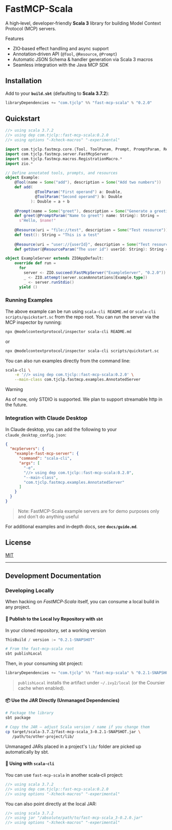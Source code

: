 # FastMCP-Scala

A high‑level, developer‑friendly **Scala 3** library for building Model Context Protocol (MCP) servers.

Features
- ZIO‑based effect handling and async support
- Annotation‑driven API (`@Tool`, `@Resource`, `@Prompt`)
- Automatic JSON Schema & handler generation via Scala 3 macros
- Seamless integration with the Java MCP SDK

## Installation

Add to your **`build.sbt`** (defaulting to **Scala 3.7.2**):

```scala 3 ignore
libraryDependencies += "com.tjclp" %% "fast-mcp-scala" % "0.2.0"
```

## Quickstart

```scala 3 raw
//> using scala 3.7.2
//> using dep com.tjclp::fast-mcp-scala:0.2.0
//> using options "-Xcheck-macros" "-experimental"

import com.tjclp.fastmcp.core.{Tool, ToolParam, Prompt, PromptParam, Resource, ResourceParam}
import com.tjclp.fastmcp.server.FastMcpServer
import com.tjclp.fastmcp.macros.RegistrationMacro.*
import zio.*

// Define annotated tools, prompts, and resources
object Example:
    @Tool(name = Some("add"), description = Some("Add two numbers"))
    def add(
             @ToolParam("First operand") a: Double,
             @ToolParam("Second operand") b: Double
           ): Double = a + b
    
    @Prompt(name = Some("greet"), description = Some("Generate a greeting message"))
    def greet(@PromptParam("Name to greet") name: String): String =
      s"Hello, $name!"
    
    @Resource(uri = "file://test", description = Some("Test resource"))
    def test(): String = "This is a test"
    
    @Resource(uri = "user://{userId}", description = Some("Test resource"))
    def getUser(@ResourceParam("The user id") userId: String): String = s"User ID: $userId"

object ExampleServer extends ZIOAppDefault:
    override def run =
      for
        server <- ZIO.succeed(FastMcpServer("ExampleServer", "0.2.0"))
        _ <- ZIO.attempt(server.scanAnnotations[Example.type])
        _ <- server.runStdio()
      yield ()
```

### Running Examples

The above example can be run using `scala-cli README.md` or `scala-cli scripts/quickstart.sc` from the repo root. You can run the server via the MCP inspector by running:


```bash 
npx @modelcontextprotocol/inspector scala-cli README.md
```
or
```bash 
npx @modelcontextprotocol/inspector scala-cli scripts/quickstart.sc
```

You can also run examples directly from the command line:
```bash 
scala-cli \
    -e '//> using dep com.tjclp::fast-mcp-scala:0.2.0' \
    --main-class com.tjclp.fastmcp.examples.AnnotatedServer
```

> [!WARNING]
> As of now, only STDIO is supported. We plan to support streamable http in the future.


### Integration with Claude Desktop

In Claude desktop, you can add the following to your `claude_desktop_config.json`:

```json 
{
  "mcpServers": {
    "example-fast-mcp-server": {
      "command": "scala-cli",
      "args": [
        "-e",
        "//> using dep com.tjclp::fast-mcp-scala:0.2.0",
        "--main-class",
        "com.tjclp.fastmcp.examples.AnnotatedServer"
      ]
    }
  }
}
```

> Note: FastMCP-Scala example servers are for demo purposes only and don't do anything useful

For additional examples and in‑depth docs, see **`docs/guide.md`**.

## License

[MIT](LICENSE)

---

## Development Documentation

### Developing Locally

When hacking on *FastMCP‑Scala* itself, you can consume a local build in any project.

#### 🔨 Publish to the Local Ivy Repository with `sbt`

In your cloned repository, set a working version
```scala 3 ignore
ThisBuild / version := "0.2.1-SNAPSHOT"
```

```bash
# From the fast-mcp-scala root
sbt publishLocal
```

Then, in your consuming sbt project:

```scala 3 ignore
libraryDependencies += "com.tjclp" %% "fast-mcp-scala" % "0.2.1-SNAPSHOT"
```

> `publishLocal` installs the artifact under `~/.ivy2/local` (or the Coursier cache when enabled).

#### 📦 Use the JAR Directly (Unmanaged Dependencies)

```bash
# Package the library
sbt package

# Copy the JAR – adjust Scala version / name if you change them
cp target/scala-3.7.2/fast-mcp-scala_3-0.2.1-SNAPSHOT.jar \
   /path/to/other-project/lib/
```

Unmanaged JARs placed in a project's `lib/` folder are picked up automatically by sbt.

#### 🚀 Using with `scala‑cli`

You can use `fast-mcp-scala` in another scala‑cli project:
```scala 3 ignore
//> using scala 3.7.2
//> using dep com.tjclp::fast-mcp-scala:0.2.0
//> using options "-Xcheck-macros" "-experimental"
```

You can also point directly at the local JAR:

```scala 3 ignore
//> using scala 3.7.2
//> using jar "/absolute/path/to/fast-mcp-scala_3-0.2.0.jar"
//> using options "-Xcheck-macros" "-experimental"
```